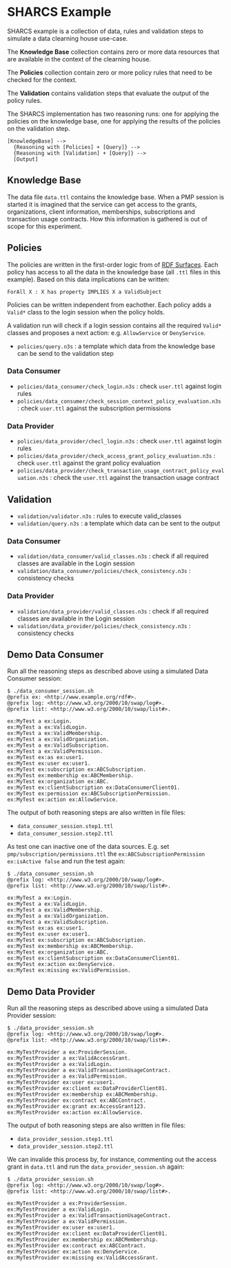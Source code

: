 # SHARCS Example

SHARCS example is a collection of data, rules and validation steps to simulate a data clearning house use-case.

The **Knowledge Base** collection contains zero or more data resources that are 
available in the context of the clearning house.

The **Policies** collection contain zero or more policy rules that need
to be checked for the context.

The **Validation** contains validation steps that evaluate the output of
the policy rules.

The SHARCS implementation has two reasoning runs: one for applying the policies on the knowledge base, one for applying the results of the policies on the validation step.

```
[KnowledgeBase] --> 
  {Reasoning with [Policies] + [Query]} --> 
  {Reasoning with [Validation] + [Query]} -->
  [Output]
```

## Knowledge Base

The data file `data.ttl` contains the knowledge base. When a PMP session is started it is imagined that the service can get access to the grants, organizations, client information, memberships, subscriptions and transaction usage contracts. How this information is gathered is out of scope for this experiment.

## Policies

The policies are written in the first-order logic from of [RDF Surfaces](https://w3c-cg.github.io/rdfsurfaces/). Each policy has access to all
the data in the knowledge base (all `.ttl` files in this example). Based
on this data implications can be written:

```
ForAll X : X has property IMPLIES X a ValidSubject
```

Policies can be written independent from eachother. Each policy adds a
`Valid*` class to the login session when the policy holds.

A validation run will check if a login session contains all the required `Valid*` classes and proposes a next action: e.g. `AllowService` or `DenyService`.

- `policies/query.n3s` : a template which data from the knowledge base can be send to the validation step

### Data Consumer

- `policies/data_consumer/check_login.n3s` : check `user.ttl` against login rules
- `policies/data_consumer/check_session_context_policy_evaluation.n3s` : check `user.ttl` against the subscription permissions

### Data Provider

- `policies/data_provider/checl_login.n3s` : check `user.ttl` against login rules
- `policies/data_provider/check_access_grant_policy_evaluation.n3s` : check `user.ttl` against the grant policy evaluation
- `policies/data_provider/check_transaction_usage_contract_policy_evaluation.n3s` : check the `user.ttl` against the transaction usage contract

## Validation 

- `validation/validator.n3s` : rules to execute valid_classes
- `validation/query.n3s` : a template which data can be sent to the output

### Data Consumer

- `validation/data_consumer/valid_classes.n3s` : check if all required classes are available in the Login session
- `validation/data_consumer/policies/check_consistency.n3s` : consistency checks

### Data Provider

- `validation/data_provider/valid_classes.n3s` : check if all required classes are available in the Login session
- `validation/data_provider/policies/check_consistency.n3s` : consistency checks

## Demo Data Consumer 

Run all the reasoning steps as described above using a simulated Data Consumer session:

```
$ ./data_consumer_session.sh
@prefix ex: <http://www.example.org/rdf#>.
@prefix log: <http://www.w3.org/2000/10/swap/log#>.
@prefix list: <http://www.w3.org/2000/10/swap/list#>.

ex:MyTest a ex:Login.
ex:MyTest a ex:ValidLogin.
ex:MyTest a ex:ValidMembership.
ex:MyTest a ex:ValidOrganization.
ex:MyTest a ex:ValidSubscription.
ex:MyTest a ex:ValidPermission.
ex:MyTest ex:as ex:user1.
ex:MyTest ex:user ex:user1.
ex:MyTest ex:subscription ex:ABCSubscription.
ex:MyTest ex:membership ex:ABCMembership.
ex:MyTest ex:organization ex:ABC.
ex:MyTest ex:clientSubscription ex:DataConsumerClient01.
ex:MyTest ex:permission ex:ABCSubscriptionPermission.
ex:MyTest ex:action ex:AllowService.
```

The output of both reasoning steps are also written in file files:

- `data_consumer_session.step1.ttl`
- `data_consumer_session.step2.ttl`

As test one can inactive one of the data sources. E.g. set `pmp/subscription/permissions.ttl` the `ex:ABCSubscriptionPermission ex:isActive false` and run the test again:

```
$ ./data_consumer_session.sh
@prefix log: <http://www.w3.org/2000/10/swap/log#>.
@prefix list: <http://www.w3.org/2000/10/swap/list#>.

ex:MyTest a ex:Login.
ex:MyTest a ex:ValidLogin.
ex:MyTest a ex:ValidMembership.
ex:MyTest a ex:ValidOrganization.
ex:MyTest a ex:ValidSubscription.
ex:MyTest ex:as ex:user1.
ex:MyTest ex:user ex:user1.
ex:MyTest ex:subscription ex:ABCSubscription.
ex:MyTest ex:membership ex:ABCMembership.
ex:MyTest ex:organization ex:ABC.
ex:MyTest ex:clientSubscription ex:DataConsumerClient01.
ex:MyTest ex:action ex:DenyService.
ex:MyTest ex:missing ex:ValidPermission.
```

## Demo Data Provider

Run all the reasoning steps as described above using a simulated Data Provider session:

```
$ ./data_provider_session.sh
@prefix log: <http://www.w3.org/2000/10/swap/log#>.
@prefix list: <http://www.w3.org/2000/10/swap/list#>.

ex:MyTestProvider a ex:ProviderSession.
ex:MyTestProvider a ex:ValidAccessGrant.
ex:MyTestProvider a ex:ValidLogin.
ex:MyTestProvider a ex:ValidTransactionUsageContract.
ex:MyTestProvider a ex:ValidPermission.
ex:MyTestProvider ex:user ex:user1.
ex:MyTestProvider ex:client ex:DataProviderClient01.
ex:MyTestProvider ex:membership ex:ABCMembership.
ex:MyTestProvider ex:contract ex:ABCContract.
ex:MyTestProvider ex:grant ex:AccessGrant123.
ex:MyTestProvider ex:action ex:AllowService.
```

The output of both reasoning steps are also written in file files:

- `data_provider_session.step1.ttl`
- `data_provider_session.step2.ttl`

We can invalide this process by, for instance, commenting out the access grant in `data.ttl` and run the `data_provider_session.sh` again:

```
$ ./data_provider_session.sh
@prefix log: <http://www.w3.org/2000/10/swap/log#>.
@prefix list: <http://www.w3.org/2000/10/swap/list#>.

ex:MyTestProvider a ex:ProviderSession.
ex:MyTestProvider a ex:ValidLogin.
ex:MyTestProvider a ex:ValidTransactionUsageContract.
ex:MyTestProvider a ex:ValidPermission.
ex:MyTestProvider ex:user ex:user1.
ex:MyTestProvider ex:client ex:DataProviderClient01.
ex:MyTestProvider ex:membership ex:ABCMembership.
ex:MyTestProvider ex:contract ex:ABCContract.
ex:MyTestProvider ex:action ex:DenyService.
ex:MyTestProvider ex:missing ex:ValidAccessGrant.
```